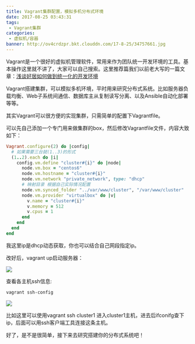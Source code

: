 ```yaml
---
title: Vagrant集群配置，模拟多机分布式环境
date: 2017-08-25 03:43:31
tags:
 - Vagrant集群
categories:
 - 虚拟机/容器
banner: http://ov4crdzpr.bkt.clouddn.com/17-8-25/34757661.jpg
---
```

Vagrant是一个很好的虚拟机管理软件，常用来作为团队统一开发环境的工具。基本操作这里就不讲了，大家可以自己搜索。这里推荐篇我们以前老大写的一篇文章：[浅谈好居如何做到统一化的开发环境][1]

Vagrant搭建集群，可以模拟多机环境，平时用来研究分布式系统。比如服务器负载均衡、Web子系统间通信、数据库主从复制读写分离、以及Ansible自动化部署等等。

其实Vagrant可以很方便的实现集群，只需简单的配置下Vagrantfile。

可以先自己添加一个专门用来做集群的box，然后修改Vagrantfile文件，内容大致如下：
```ruby
Vagrant.configure(2) do |config|
  # 如果需要三台就(1..3)的形式
  (1..2).each do |i|
    config.vm.define "cluster#{i}" do |node|
      node.vm.box = "centos6"
      node.vm.hostname = "cluster#{i}"
      node.vm.network "private_network", type: "dhcp"
      # 映射目录 根据自己实际情况配置
      node.vm.synced_folder "../var/www/cluster", "/var/www/cluster"
      node.vm.provider "virtualbox" do |v|
        v.name = "cluster#{i}"
        v.memory = 512
        v.cpus = 1
      end
    end
  end
end
```
我这里ip是dhcp动态获取，你也可以结合自己网段指定ip。

改好后，vagrant up启动服务器：

![](http://ov4crdzpr.bkt.clouddn.com/17-8-25/2171202.jpg)

查看各主机ssh信息:

```bash
vagrant ssh-config
```

![](http://ov4crdzpr.bkt.clouddn.com/17-8-25/1265132.jpg)

比如这里可以使用vagrant ssh cluster1 进入cluster1主机，进去后ifconifg查下ip，后面可以用ssh客户端工具连接这条主机。

好了，是不是很简单，接下来去研究搭建你的分布式系统吧！

  [1]: http://tech.haoju.co/article/consistent-development-environment-using-vagrant
